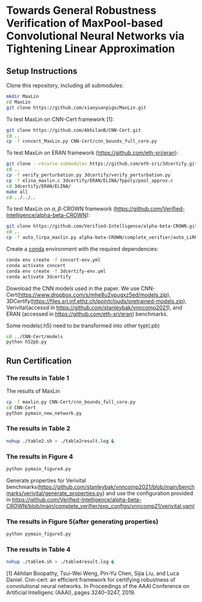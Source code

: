 
# Towards General Robustness Verification of MaxPool-based Convolutional Neural Networks via Tightening Linear Approximation
## Setup Instructions

Clone this repository, including all submodules:
```bash
mkdir MaxLin
cd MaxLin
git clone https://github.com/xiaoyuanpigo/MaxLin.git
```

To test MaxLin on CNN-Cert framework [1]:
```bash
git clone https://github.com/AkhilanB/CNN-Cert.git
cd ..
cp -f cnncert_MaxLin.py CNN-Cert/cnn_bounds_full_core.py
```

To test MaxLin on ERAN framework (https://github.com/eth-sri/eran):
```bash
git clone --recurse-submodules https://github.com/eth-sri/3dcertify.git
cd ..
cp -f verify_perturbation.py 3dcertify/verify_perturbation.py 
cp -f elina_maxlin.c 3dcertify/ERAN/ELINA/fppoly/pool_approx.c
cd 3dcertify/ERAN/ELINA/
make all
cd ../../..
```

To test MaxLin on $\alpha,\beta$-CROWN framework (https://github.com/Verified-Intelligence/alpha-beta-CROWN):
```bash
git clone https://github.com/Verified-Intelligence/alpha-beta-CROWN.git
cd ..
cp -f auto_lirpa_maxlin.py alpha-beta-CROWN/complete_verifier/auto_LiRPA/operators/pooling.py
```

Create a [conda](https://www.anaconda.com/products/individual) environment with the required dependencies:
```bash
conda env create -f cnncert-env.yml
conda activate cnncert
conda env create -f 3dcertify-env.yml
conda activate 3dcertify
```

Download the CNN models used in the paper. We use CNN-Cert(https://www.dropbox.com/s/mhe8u2vpugxz5ed/models.zip), 3DCertify(https://files.sri.inf.ethz.ch/pointclouds/pretrained-models.zip), Verivital(accessd in https://github.com/stanleybak/vnncomp2021), and ERAN (accessed in https://github.com/eth-sri/eran) benchmarks.

Some models(.h5) need to be transformed into other typt(.pb)
```bash
cd ../CNN-Cert/models
python h52pb.py
```

## Run Certification

### The results in Table 1

The results of MaxLin
```bash
cp -f maxlin.py CNN-Cert/cnn_bounds_full_core.py 
cd CNN-Cert
python pymain_new_network.py
```

### The results in Table 2
```bash
nohup ./table2.sh > ./table2result.log &
```

### The results in Figure 4
```bash
python pymain_figure4.py
```

Generate properties for Verivital benchmarks(https://github.com/stanleybak/vnncomp2021/blob/main/benchmarks/verivital/generate_properties.py) and use the configuration provided in https://github.com/Verified-Intelligence/alpha-beta-CROWN/blob/main/complete_verifier/exp_configs/vnncomp21/verivital.yaml 
### The results in Figure 5(after generating properties)
```bash
python pymain_figure5.py
```

### The results in Table 4
```bash
nohup ./table4.sh > ./table4result.log &
```
[1] Akhilan Boopathy, Tsui-Wei Weng, Pin-Yu Chen, Sijia Liu, and Luca Daniel. Cnn-cert: an efficient framework for certifying robustness of convolutional neural networks. In Proceedings of the AAAI Conference on Artificial Intelligenc (AAAI), pages 3240–3247, 2019.
